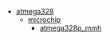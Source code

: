 * [atmega328](/atmega328)
  * [microchip](/atmega328/microchip)
    * [atmega328p_mmh](atmega328/microchip/atmega328p_mmh)
